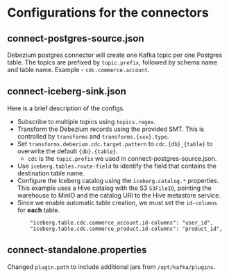 # Configurations for the connectors

## connect-postgres-source.json

Debezium postgres connector will create one Kafka topic per one Postgres table. The topics are prefixed by `topic.prefix`, followed by schema name and table name. Example - `cdc.commerce.account`.

## connect-iceberg-sink.json

Here is a brief description of the configs.
- Subscribe to multiple topics using `topics.regex`.
- Transform the Debezium records using the provided SMT. This is controlled by `transforms` and `transforms.{xxx}.type`.
- Set `transforms.debezium.cdc.target.pattern` to `cdc.{db}_{table}` to overwrite the default `{db}.{table}`.
    - `cdc` is the `topic.prefix` we used in connect-postgres-source.json.
- Use `iceberg.tables.route-field` to identify the field that contains the destination table name.
- Configure the Iceberg catalog using the `iceberg.catalog.*` properties. This example uses a Hive catalog with the S3 `S3FileIO`, pointing the warehouse to MinIO and the catalog URI to the Hive metastore service.
- Since we enable automatic table creation, we must set the `id-columns` for **each** table.
    ```
        "iceberg.table.cdc.commerce_account.id-columns": "user_id",
        "iceberg.table.cdc.commerce_product.id-columns": "product_id",
    ```

## connect-standalone.properties

Changed `plugin.path` to include additional jars from `/opt/kafka/plugins`.
